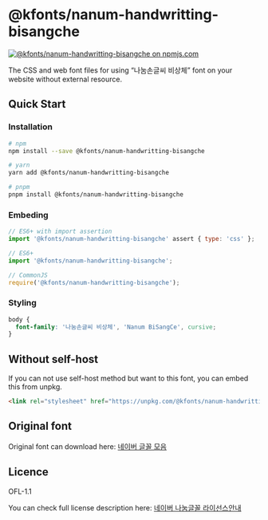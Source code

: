 # @kfonts/nanum-handwritting-bisangche

[![@kfonts/nanum-handwritting-bisangche on npmjs.com](https://img.shields.io/npm/v/%40kfonts%2Fnanum-handwritting-bisangche)](https://www.npmjs.com/package/@kfonts/nanum-handwritting-bisangche)

The CSS and web font files for using &OpenCurlyDoubleQuote;나눔손글씨 비상체&CloseCurlyDoubleQuote; font on your website without external resource.

## Quick Start

### Installation

```sh
# npm
npm install --save @kfonts/nanum-handwritting-bisangche

# yarn
yarn add @kfonts/nanum-handwritting-bisangche

# pnpm
pnpm install @kfonts/nanum-handwritting-bisangche
```

### Embeding

```js
// ES6+ with import assertion
import '@kfonts/nanum-handwritting-bisangche' assert { type: 'css' };

// ES6+
import '@kfonts/nanum-handwritting-bisangche';

// CommonJS
require('@kfonts/nanum-handwritting-bisangche');
```

### Styling

```css
body {
  font-family: '나눔손글씨 비상체', 'Nanum BiSangCe', cursive;
}
```

## Without self-host

If you can not use self-host method but want to this font, you can embed this from unpkg.

```html
<link rel="stylesheet" href="https://unpkg.com/@kfonts/nanum-handwritting-bisangche/index.css" />
```

## Original font

Original font can download here: [네이버 글꼴 모음](https://hangeul.naver.com/font)

## Licence

OFL-1.1

You can check full license description here: [네이버 나눔글꼴 라이선스안내](https://help.naver.com/service/30016/contents/18088?osType=PC&lang=ko)
